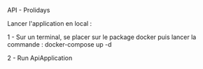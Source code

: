 API - Prolidays


Lancer l'application en local :

1 - Sur un terminal, se placer sur le package docker puis lancer la commande : docker-compose up -d

2 - Run ApiApplication
